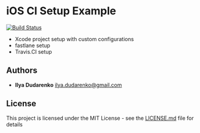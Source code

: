 # iOS CI Setup Example

[![Build Status](https://travis-ci.com/Statusgman/iOS-CI-Setup-Example.svg?branch=master)](https://travis-ci.com/Statusgman/iOS-CI-Setup-Example)

- Xcode project setup with custom configurations
- fastlane setup
- Travis.CI setup

## Authors

- **Ilya Dudarenko** <ilya.dudarenko@gmail.com>

## License

This project is licensed under the MIT License - see the [LICENSE.md](LICENSE.md) file for details
